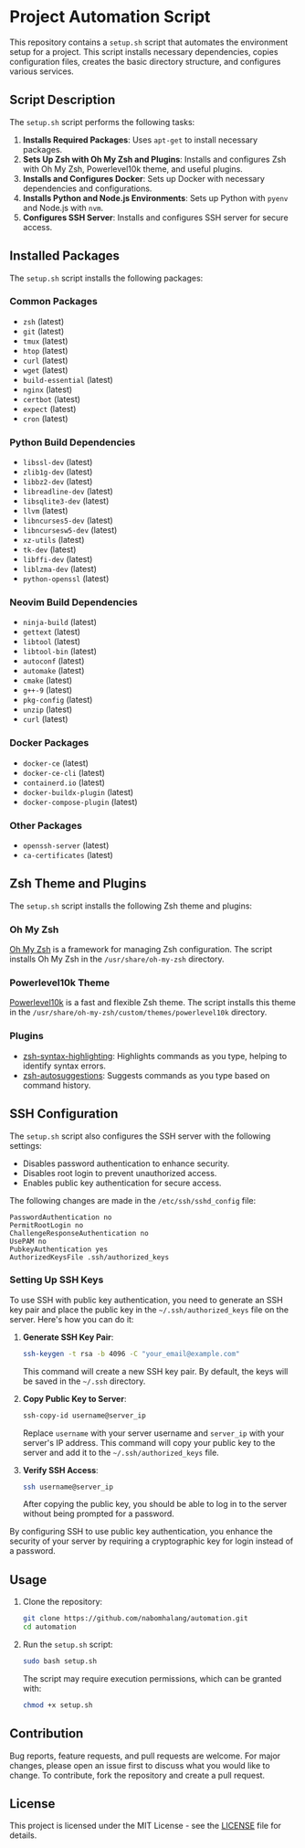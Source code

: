 # Project Automation Script

This repository contains a `setup.sh` script that automates the environment setup for a project. This script installs necessary dependencies, copies configuration files, creates the basic directory structure, and configures various services.

## Script Description

The `setup.sh` script performs the following tasks:

1. **Installs Required Packages**: Uses `apt-get` to install necessary packages.
2. **Sets Up Zsh with Oh My Zsh and Plugins**: Installs and configures Zsh with Oh My Zsh, Powerlevel10k theme, and useful plugins.
3. **Installs and Configures Docker**: Sets up Docker with necessary dependencies and configurations.
4. **Installs Python and Node.js Environments**: Sets up Python with `pyenv` and Node.js with `nvm`.
5. **Configures SSH Server**: Installs and configures SSH server for secure access.

## Installed Packages

The `setup.sh` script installs the following packages:

### Common Packages

- `zsh` (latest)
- `git` (latest)
- `tmux` (latest)
- `htop` (latest)
- `curl` (latest)
- `wget` (latest)
- `build-essential` (latest)
- `nginx` (latest)
- `certbot` (latest)
- `expect` (latest)
- `cron` (latest)

### Python Build Dependencies

- `libssl-dev` (latest)
- `zlib1g-dev` (latest)
- `libbz2-dev` (latest)
- `libreadline-dev` (latest)
- `libsqlite3-dev` (latest)
- `llvm` (latest)
- `libncurses5-dev` (latest)
- `libncursesw5-dev` (latest)
- `xz-utils` (latest)
- `tk-dev` (latest)
- `libffi-dev` (latest)
- `liblzma-dev` (latest)
- `python-openssl` (latest)

### Neovim Build Dependencies

- `ninja-build` (latest)
- `gettext` (latest)
- `libtool` (latest)
- `libtool-bin` (latest)
- `autoconf` (latest)
- `automake` (latest)
- `cmake` (latest)
- `g++-9` (latest)
- `pkg-config` (latest)
- `unzip` (latest)
- `curl` (latest)

### Docker Packages

- `docker-ce` (latest)
- `docker-ce-cli` (latest)
- `containerd.io` (latest)
- `docker-buildx-plugin` (latest)
- `docker-compose-plugin` (latest)

### Other Packages

- `openssh-server` (latest)
- `ca-certificates` (latest)

## Zsh Theme and Plugins

The `setup.sh` script installs the following Zsh theme and plugins:

### Oh My Zsh

[Oh My Zsh](https://ohmyz.sh/) is a framework for managing Zsh configuration. The script installs Oh My Zsh in the `/usr/share/oh-my-zsh` directory.

### Powerlevel10k Theme

[Powerlevel10k](https://github.com/romkatv/powerlevel10k) is a fast and flexible Zsh theme. The script installs this theme in the `/usr/share/oh-my-zsh/custom/themes/powerlevel10k` directory.

### Plugins

- [zsh-syntax-highlighting](https://github.com/zsh-users/zsh-syntax-highlighting): Highlights commands as you type, helping to identify syntax errors.
- [zsh-autosuggestions](https://github.com/zsh-users/zsh-autosuggestions): Suggests commands as you type based on command history.

## SSH Configuration

The `setup.sh` script also configures the SSH server with the following settings:

- Disables password authentication to enhance security.
- Disables root login to prevent unauthorized access.
- Enables public key authentication for secure access.

The following changes are made in the `/etc/ssh/sshd_config` file:

```text
PasswordAuthentication no
PermitRootLogin no
ChallengeResponseAuthentication no
UsePAM no
PubkeyAuthentication yes
AuthorizedKeysFile .ssh/authorized_keys
```

### Setting Up SSH Keys

To use SSH with public key authentication, you need to generate an SSH key pair and place the public key in the `~/.ssh/authorized_keys` file on the server. Here's how you can do it:

1. **Generate SSH Key Pair**:
    ```bash
    ssh-keygen -t rsa -b 4096 -C "your_email@example.com"
    ```

    This command will create a new SSH key pair. By default, the keys will be saved in the `~/.ssh` directory.

2. **Copy Public Key to Server**:
    ```bash
    ssh-copy-id username@server_ip
    ```

    Replace `username` with your server username and `server_ip` with your server's IP address. This command will copy your public key to the server and add it to the `~/.ssh/authorized_keys` file.

3. **Verify SSH Access**:
    ```bash
    ssh username@server_ip
    ```

    After copying the public key, you should be able to log in to the server without being prompted for a password.

By configuring SSH to use public key authentication, you enhance the security of your server by requiring a cryptographic key for login instead of a password.

## Usage

1. Clone the repository:
    ```bash
    git clone https://github.com/nabomhalang/automation.git
    cd automation
    ```

2. Run the `setup.sh` script:
    ```bash
    sudo bash setup.sh
    ```

    The script may require execution permissions, which can be granted with:
    ```bash
    chmod +x setup.sh
    ```

## Contribution
Bug reports, feature requests, and pull requests are welcome. For major changes, please open an issue first to discuss what you would like to change. To contribute, fork the repository and create a pull request.

## License
This project is licensed under the MIT License - see the [LICENSE](/LICENSE) file for details.
